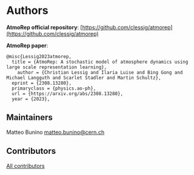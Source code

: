 # Authors

**AtmoRep official repository**: [https://github.com/clessig/atmorep](https://github.com/clessig/atmorep)

**AtmoRep paper**: 

```text
@misc{Lessig2023atmorep,
  title = {AtmoRep: A stochastic model of atmosphere dynamics using large scale representation learning},
	author = {Christian Lessig and Ilaria Luise and Bing Gong and Michael Langguth and Scarlet Stadler and Martin Schultz},
  eprint = {2308.13280},
  primaryclass = {physics.ao-ph},
  url = {https://arxiv.org/abs/2308.13280},
  year = {2023},
```

## Maintainers

Matteo Bunino [matteo.bunino@cern.ch](mailto:matteo.bunino@cern.ch)

## Contributors

[All contributors](https://github.com/interTwin-eu/atmorep-itwinai-plugin/graphs/contributors)
